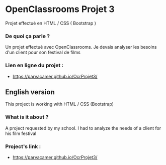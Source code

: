 # OpenClassrooms Projet 3

Projet effectué en HTML / CSS ( Bootstrap )

### De quoi ça parle ?
Un projet effectué avec OpenClassrooms. Je devais analyser les besoins d'un client pour son festival de films

### Lien en ligne du projet :
- https://parvacamer.github.io/OcrProjet3/

## English version

This project is working with HTML / CSS (Bootstrap)

### What is it about ? 
A project requested by my school. I had to analyze the needs of a client for his film festival

### Project's link : 
- https://parvacamer.github.io/OcrProjet3/
